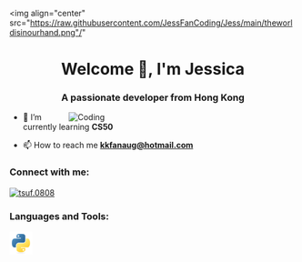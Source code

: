 <img align="center" src="https://raw.githubusercontent.com/JessFanCoding/Jess/main/theworldisinourhand.png"/"
<h1 align="center">Welcome 👋, I'm Jessica</h1>
<h3 align="center">A passionate developer from Hong Kong</h3>
<img align="right" alt="Coding" width="400" src="https://cdn.dribbble.com/users/4055494/screenshots/15215756/media/d2b66c4ca0192aa26d103448b3d1518b.gif">

- 🌱 I’m currently learning **CS50**

- 📫 How to reach me **kkfanaug@hotmail.com**

<h3 align="left">Connect with me:</h3>
<p align="left">
<a href="https://instagram.com/tsuf.0808" target="blank"><img align="center" src="https://raw.githubusercontent.com/rahuldkjain/github-profile-readme-generator/master/src/images/icons/Social/instagram.svg" alt="tsuf.0808" height="30" width="40" /></a>
</p>

<h3 align="left">Languages and Tools:</h3>
<p align="left"> <a href="https://www.python.org" target="_blank" rel="noreferrer"> <img src="https://raw.githubusercontent.com/devicons/devicon/master/icons/python/python-original.svg" alt="python" width="40" height="40"/> </a> </p>
